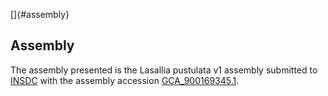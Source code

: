 []{#assembly}

Assembly
--------

The assembly presented is the Lasallia pustulata v1 assembly submitted
to [INSDC](http://www.insdc.org) with the assembly accession
[GCA\_900169345.1](http://www.ebi.ac.uk/ena/data/view/GCA_900169345.1).
